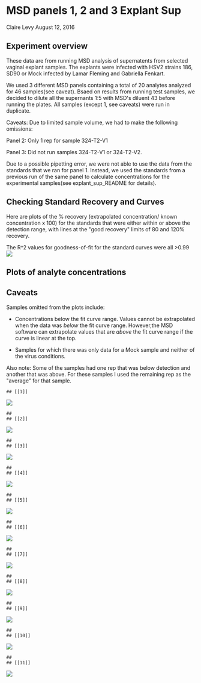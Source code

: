 MSD panels 1, 2 and 3 Explant Sup
================
Claire Levy
August 12, 2016

Experiment overview
-------------------

These data are from running MSD analysis of supernatents from selected vaginal explant samples. The explants were infected with HSV2 strains 186, SD90 or Mock infected by Lamar Fleming and Gabriella Fenkart.

We used 3 different MSD panels containing a total of 20 analytes analyzed for 46 samples(see caveat). Bsaed on results from running test samples, we decided to dilute all the supernants 1:5 with MSD's diluent 43 before running the plates. All samples (except 1, see caveats) were run in duplicate.

Caveats: Due to limited sample volume, we had to make the following omissions:

Panel 2: Only 1 rep for sample 324-T2-V1

Panel 3: Did not run samples 324-T2-V1 or 324-T2-V2.

Due to a possible pipetting error, we were not able to use the data from the standards that we ran for panel 1. Instead, we used the standards from a previous run of the same panel to calculate concentrations for the experimental samples(see explant\_sup\_README for details).

Checking Standard Recovery and Curves
-------------------------------------

Here are plots of the % recovery (extrapolated concentration/ known concentration x 100) for the standards that were either within or above the detection range, with lines at the "good recovery" limits of 80 and 120% recovery.

The R^2 values for goodness-of-fit for the standard curves were all &gt;0.99 ![](MSD_panels_1_2_3_explant_sup_analysis_files/figure-markdown_github/panel%202%20and%203%20standards-1.png)

Plots of analyte concentrations
-------------------------------

Caveats
-------

Samples omitted from the plots include:

-   Concentrations below the fit curve range. Values cannot be extrapolated when the data was *below* the fit curve range. However,the MSD software can extrapolate values that are *above* the fit curve range if the curve is linear at the top.

-   Samples for which there was only data for a Mock sample and neither of the virus conditions.

Also note: Some of the samples had one rep that was below detection and another that was above. For these samples I used the remaining rep as the "average" for that sample.

    ## [[1]]

![](MSD_panels_1_2_3_explant_sup_analysis_files/figure-markdown_github/samples%20plots-1.png)

    ## 
    ## [[2]]

![](MSD_panels_1_2_3_explant_sup_analysis_files/figure-markdown_github/samples%20plots-2.png)

    ## 
    ## [[3]]

![](MSD_panels_1_2_3_explant_sup_analysis_files/figure-markdown_github/samples%20plots-3.png)

    ## 
    ## [[4]]

![](MSD_panels_1_2_3_explant_sup_analysis_files/figure-markdown_github/samples%20plots-4.png)

    ## 
    ## [[5]]

![](MSD_panels_1_2_3_explant_sup_analysis_files/figure-markdown_github/samples%20plots-5.png)

    ## 
    ## [[6]]

![](MSD_panels_1_2_3_explant_sup_analysis_files/figure-markdown_github/samples%20plots-6.png)

    ## 
    ## [[7]]

![](MSD_panels_1_2_3_explant_sup_analysis_files/figure-markdown_github/samples%20plots-7.png)

    ## 
    ## [[8]]

![](MSD_panels_1_2_3_explant_sup_analysis_files/figure-markdown_github/samples%20plots-8.png)

    ## 
    ## [[9]]

![](MSD_panels_1_2_3_explant_sup_analysis_files/figure-markdown_github/samples%20plots-9.png)

    ## 
    ## [[10]]

![](MSD_panels_1_2_3_explant_sup_analysis_files/figure-markdown_github/samples%20plots-10.png)

    ## 
    ## [[11]]

![](MSD_panels_1_2_3_explant_sup_analysis_files/figure-markdown_github/samples%20plots-11.png)

